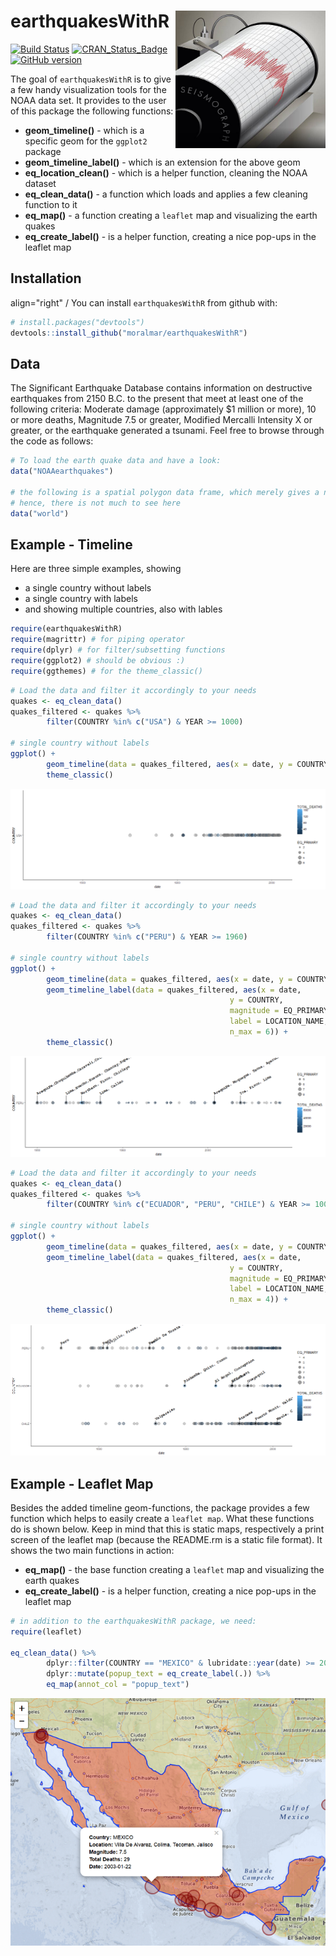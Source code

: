 
<!-- README.md is generated from README.Rmd. Please edit that file -->
earthquakesWithR <img src="man/figures/logo1.jpg" align="right" height="220" width="240"/>
==========================================================================================

[![Build Status](https://travis-ci.org/moralmar/earthquakesWithR.svg?branch=master)](https://travis-ci.org/moralmar/earthquakesWithR) [![CRAN\_Status\_Badge](http://www.r-pkg.org/badges/version/earthquakesWithR)](http://cran.r-project.org/package=earthquakesWithR) [![GitHub version](https://badge.fury.io/gh/moralmar%2FearthquakesWithR.svg)](https://badge.fury.io/gh/moralmar%2FearthquakesWithR)

The goal of `earthquakesWithR` is to give a few handy visualization tools for the NOAA data set. It provides to the user of this package the following functions:
- **geom\_timeline()** - which is a specific geom for the `ggplot2` package
- **geom\_timeline\_label()** - which is an extension for the above geom
- **eq\_location\_clean()** - which is a helper function, cleaning the NOAA dataset
- **eq\_clean\_data()** - a function which loads and applies a few cleaning function to it
- **eq\_map()** - a function creating a `leaflet` map and visualizing the earth quakes
- **eq\_create\_label()** - is a helper function, creating a nice pop-ups in the leaflet map

Installation
------------

align="right" / You can install `earthquakesWithR` from github with:

``` r
# install.packages("devtools")
devtools::install_github("moralmar/earthquakesWithR")
```

Data
----

The Significant Earthquake Database contains information on destructive earthquakes from 2150 B.C. to the present that meet at least one of the following criteria: Moderate damage (approximately $1 million or more), 10 or more deaths, Magnitude 7.5 or greater, Modified Mercalli Intensity X or greater, or the earthquake generated a tsunami.
Feel free to browse through the code as follows:

``` r
# To load the earth quake data and have a look:
data("NOAAearthquakes")

# the following is a spatial polygon data frame, which merely gives a nice touch to the leaflet map
# hence, there is not much to see here
data("world")
```

Example - Timeline
------------------

Here are three simple examples, showing
- a single country without labels
- a single country with labels
- and showing multiple countries, also with lables

``` r
require(earthquakesWithR)
require(magrittr) # for piping operator
require(dplyr) # for filter/subsetting functions
require(ggplot2) # should be obvious :)
require(ggthemes) # for the theme_classic()
```

``` r
# Load the data and filter it accordingly to your needs
quakes <- eq_clean_data()
quakes_filtered <- quakes %>%
        filter(COUNTRY %in% c("USA") & YEAR >= 1000)

# single country without labels
ggplot() +
        geom_timeline(data = quakes_filtered, aes(x = date, y = COUNTRY, color = TOTAL_DEATHS, size = EQ_PRIMARY)) +
        theme_classic()
```

![alt text](https://github.com/moralmar/earthquakesWithR/blob/master/man/figures/README-unnamed-chunk-3-1.png?raw=true)

``` r
# Load the data and filter it accordingly to your needs
quakes <- eq_clean_data()
quakes_filtered <- quakes %>%
        filter(COUNTRY %in% c("PERU") & YEAR >= 1960)

# single country without labels
ggplot() +
        geom_timeline(data = quakes_filtered, aes(x = date, y = COUNTRY, color = TOTAL_DEATHS, size = EQ_PRIMARY)) +
        geom_timeline_label(data = quakes_filtered, aes(x = date,
                                                 y = COUNTRY,
                                                 magnitude = EQ_PRIMARY,
                                                 label = LOCATION_NAME,
                                                 n_max = 6)) +
        theme_classic()
```

![alt text](https://github.com/moralmar/earthquakesWithR/blob/master/man/figures/README-unnamed-chunk-4-1.png?raw=true)

``` r
# Load the data and filter it accordingly to your needs
quakes <- eq_clean_data()
quakes_filtered <- quakes %>%
        filter(COUNTRY %in% c("ECUADOR", "PERU", "CHILE") & YEAR >= 1000)

# single country without labels
ggplot() +
        geom_timeline(data = quakes_filtered, aes(x = date, y = COUNTRY, color = TOTAL_DEATHS, size = EQ_PRIMARY)) +
        geom_timeline_label(data = quakes_filtered, aes(x = date,
                                                 y = COUNTRY,
                                                 magnitude = EQ_PRIMARY,
                                                 label = LOCATION_NAME,
                                                 n_max = 4)) +
        theme_classic()
```

![alt text](https://github.com/moralmar/earthquakesWithR/blob/master/man/figures/README-unnamed-chunk-5-1.png?raw=true)

Example - Leaflet Map
---------------------

Besides the added timeline geom-functions, the package provides a few function which helps to easily create a `leaflet map`. What these functions do is shown below. Keep in mind that this is static maps, respectively a print screen of the leaflet map (because the README.rm is a static file format). It shows the two main functions in action:

-   **eq\_map()** - the base function creating a `leaflet` map and visualizing the earth quakes
-   **eq\_create\_label()** - is a helper function, creating a nice pop-ups in the leaflet map

``` r
# in addition to the earthquakesWithR package, we need:
require(leaflet)

eq_clean_data() %>%
        dplyr::filter(COUNTRY == "MEXICO" & lubridate::year(date) >= 2000) %>%
        dplyr::mutate(popup_text = eq_create_label(.)) %>%
        eq_map(annot_col = "popup_text")
```

![alt text](https://github.com/moralmar/earthquakesWithR/blob/master/vignettes/Mexico60.png?raw=true)
